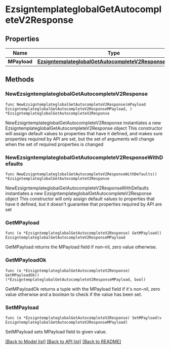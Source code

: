 # EzsigntemplateglobalGetAutocompleteV2Response

## Properties

Name | Type | Description | Notes
------------ | ------------- | ------------- | -------------
**MPayload** | [**EzsigntemplateglobalGetAutocompleteV2ResponseMPayload**](EzsigntemplateglobalGetAutocompleteV2ResponseMPayload.md) |  | 

## Methods

### NewEzsigntemplateglobalGetAutocompleteV2Response

`func NewEzsigntemplateglobalGetAutocompleteV2Response(mPayload EzsigntemplateglobalGetAutocompleteV2ResponseMPayload, ) *EzsigntemplateglobalGetAutocompleteV2Response`

NewEzsigntemplateglobalGetAutocompleteV2Response instantiates a new EzsigntemplateglobalGetAutocompleteV2Response object
This constructor will assign default values to properties that have it defined,
and makes sure properties required by API are set, but the set of arguments
will change when the set of required properties is changed

### NewEzsigntemplateglobalGetAutocompleteV2ResponseWithDefaults

`func NewEzsigntemplateglobalGetAutocompleteV2ResponseWithDefaults() *EzsigntemplateglobalGetAutocompleteV2Response`

NewEzsigntemplateglobalGetAutocompleteV2ResponseWithDefaults instantiates a new EzsigntemplateglobalGetAutocompleteV2Response object
This constructor will only assign default values to properties that have it defined,
but it doesn't guarantee that properties required by API are set

### GetMPayload

`func (o *EzsigntemplateglobalGetAutocompleteV2Response) GetMPayload() EzsigntemplateglobalGetAutocompleteV2ResponseMPayload`

GetMPayload returns the MPayload field if non-nil, zero value otherwise.

### GetMPayloadOk

`func (o *EzsigntemplateglobalGetAutocompleteV2Response) GetMPayloadOk() (*EzsigntemplateglobalGetAutocompleteV2ResponseMPayload, bool)`

GetMPayloadOk returns a tuple with the MPayload field if it's non-nil, zero value otherwise
and a boolean to check if the value has been set.

### SetMPayload

`func (o *EzsigntemplateglobalGetAutocompleteV2Response) SetMPayload(v EzsigntemplateglobalGetAutocompleteV2ResponseMPayload)`

SetMPayload sets MPayload field to given value.



[[Back to Model list]](../README.md#documentation-for-models) [[Back to API list]](../README.md#documentation-for-api-endpoints) [[Back to README]](../README.md)


